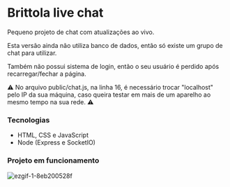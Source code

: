 # Brittola live chat

Pequeno projeto de chat com atualizações ao vivo.

Esta versão ainda não utiliza banco de dados, então só existe um grupo de chat para utilizar.

Também não possui sistema de login, então o seu usuário é perdido após recarregar/fechar a página.

⚠️ No arquivo public/chat.js, na linha 16, é necessário trocar "localhost" pelo IP da sua máquina, caso queira testar em mais de um aparelho ao mesmo tempo na sua rede. ⚠️

### Tecnologias
- HTML, CSS e JavaScript
- Node (Express e SocketIO)

### Projeto em funcionamento

![ezgif-1-8eb200528f](https://user-images.githubusercontent.com/99913525/180619301-8c833807-628c-4aaf-99d6-2409f6018d9b.gif)
